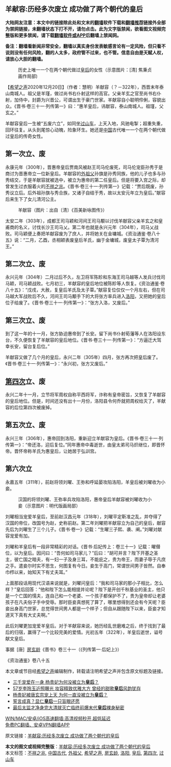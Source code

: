 <h2>羊献容:历经多次废立 成功做了两个朝代的皇后</h2> <p class="notice"><b>大陆网友注意：本文中的链接除此处和文末的<a href="https://github.com/bannedbook/fanqiang" >翻墙</a>软件下载和<a href="https://github.com/killgcd/justmysocks/blob/master/README.md">翻墙推荐</a>链接外全部为禁网链接，未翻墙状态下打不开，请勿点击。此为文字版禁闻，欲看图文视频完整版和更多禁闻，请下载<a href="https://github.com/bannedbook/fanqiang">翻墙软件或APP</a>后翻墙上禁闻网。</p><p>备注：翻墙看新闻非常安全，翻墙以真实身份发表敏感言论有一定风险，但只看不说则没有任何风险，翻的人太多，政府管不过来，也不管。信息自由是天赋人权，请放心大胆的翻墙。</b></p>  <div class="entry"> <figure><figcaption>历史上唯一一个在两个朝代做过<a href="https://www.bannedbook.org/bnews/tag/%e7%9a%87%e5%90%8e/" class="st_tag internal_tag" rel="tag" title="标签 皇后 下的日志">皇后</a>的女性（示意图片：[清]  焦秉贞画作局部)</figcaption></figure> <p>【<span class='wp_keywordlink_affiliate'><a href="https://www.soundofhope.org" title="希望之声" target="_blank">希望之声</a></span>2020年12月20日】（作者：慧明）羊献容（？－322年），西晋末年泰山南城人。祖父是羊瑾，做过尚书右仆射这样的高官。父亲羊玄之官至尚书右仆射，加侍中，封爵为兴晋公，可谓出生于豪门世家。羊献容自小聪明伶俐，容貌出众。《晋书·卷三十一·列传第一》曰：“惠羊皇后，讳献容，泰山南城人。祖瑾，父玄之。”</p> <p>羊献容皇后一生被“五废六立”，如同坐<a href="https://www.bannedbook.org/bnews/tag/%E8%BF%87%E5%B1%B1%E8%BD%A6/" class="st_tag internal_tag" rel="tag" title="标签 过山车 下的日志">过山车</a>，上天入地，风驰电掣；超重失重，回环往复。从头到尾惊心动魄，险象环生。她还是<span class='wp_keywordlink_affiliate'><a href="https://www.bannedbook.org/" title="中国" target="_blank">中国</a></span>古代唯一一个在两个朝代做过皇后的传奇女性。</p> <h2>第一次立、废</h2> <p>永康元年（300年），晋惠帝皇后贾南风被赵王司马伦废死，司马伦宠臣孙秀于是商讨为晋惠帝立一位新皇后。羊献容的<a href="https://www.bannedbook.org/bnews/tag/%E5%A4%96%E7%A5%96%E7%88%B6/" class="st_tag internal_tag" rel="tag" title="标签 外祖父 下的日志">外祖父</a>孙旗是孙秀同族，他的儿子也多与孙秀结交，于是羊献容就被选中，被立为惠帝的第二任皇后。但是将要入宫之际，却曾发生过衣服着火的<a href="https://www.bannedbook.org/bnews/tag/%E4%B8%8D%E7%A5%A5%E4%B9%8B%E5%85%86/" class="st_tag internal_tag" rel="tag" title="标签 不祥之兆 下的日志">不祥之兆</a>。《晋书·卷三十一·列传第一》记载：“贾后既废，孙秀议立后。后外祖孙旗与秀合族，又诸子自结于秀，故以太安元年立为皇后。”献容后来生下了女儿清河公主。</p> <figure><figcaption>羊献容（图片：出自〔清〕《百美新咏图传》）</figcaption></figure> <p>太安二年（303年），成都王司马颖和河间王司马颙以讨伐羊献容父亲羊玄之和皇甫商的名义，讨伐长沙王司马乂。第二年也就是永兴元年（304年），司马乂战败。司马颖便上奏把羊献容废为了庶人，并将她关在金墉城。《资治通鉴·卷八十五》说：“二月，乙酉，丞相颖表废皇后羊氏，幽于金墉城，废皇太子覃为清河王。”</p>  <h2>第二次立、废</h2> <p>永兴元年（304年）二月过后不久，左卫将军陈眕和东海王司马越等人发兵讨伐司马颖，司马颖战败。七月初三，羊献容的皇后地位被陈眕等人恢复。《资治通鉴·卷八十五》：“戊戌，大赦，复皇后羊氏及太子覃。”献容复位仅仅一个月左右，但在司马越大军战败后不久，河间王司马颙手下的大将张方率兵进入<a href="https://www.bannedbook.org/bnews/tag/%e6%b4%9b%e9%98%b3/" class="st_tag internal_tag" rel="tag" title="标签 洛阳 下的日志">洛阳</a>，又把她的皇后位子给废了。《晋书·卷三十一·列传第一》：“张方入洛，又废后。”</p> <h2>第三次立、废</h2> <p>到了这一年的十一月，张方胁迫惠帝到了长安。留下尚书仆射荀藩等人在洛阳设东台，不久便恢复了羊献容的皇后地位。《晋书·卷三十一·列传第一》：“方逼迁大驾幸长安，留台复后位。”</p> <p>羊献容又做了几个月的皇后，永兴二年（305年）四月，张方再次把皇后废了。《晋书·卷三十一·列传第一》：“永兴初，张方又废后。”</p> <h2><a href="https://www.bannedbook.org/bnews/tag/%E7%AC%AC%E5%9B%9B%E6%AC%A1/" class="st_tag internal_tag" rel="tag" title="标签 第四次 下的日志">第四次</a>立、废</h2> <p>永兴二年十一月，立节将军周权自称平西将军，诈称有皇帝密旨，又恢复了羊献容的皇后地位。但是，时间还没有出十一月份，洛阳县令何乔就把周权给灭了，羊献容的后位第四次被废掉。</p>  <h2>第五次立、废</h2> <p>永兴三年（306年），惠帝回到洛阳，重新迎立羊献容为皇后。《晋书·卷三十一·列传第一》：“帝还洛，迎后复位。”同年惠帝中毒逝世，由皇太弟司马炽继位，即晋怀帝。晋怀帝称羊氏为惠皇后，让她居于弘训宫。</p> <h2>第六次立</h2> <p>永嘉五年（311年），前赵将领刘曜、王弥和呼延晏攻陷洛阳，羊皇后被刘曜收为小妾。</p> <figure><figcaption>汉国的将领刘曜、王弥率兵攻陷洛阳，惠帝皇后羊献容被刘曜收为小妾（示意图片：明代版画局部）</figcaption></figure> <p>刘曜相当宠爱羊皇后，至前赵汉昌元年（318年），刘曜平定靳准之乱，并夺得了汉国的帝位，改国号为赵，史称前赵。第二年刘曜把羊献容立为自己的皇后，献容先后为刘曜生了三个儿子。《晋书·卷一》记载：“生曜三子熙、袭、阐。”刘曜对献容宠爱有加。</p> <p>刘曜和羊皇后有一段非常精彩的对话。《晋书·后妃传上：卷三十一》记载：曜僣位，以为皇后。因问曰：“吾何如司马家儿？”后曰：“胡可并言？陛下开基之圣主，彼亡国之暗夫，有一妇一子及身三耳，不能庇之，贵为帝王，而妻子辱于凡庶之手。遣妾尔时实不思生，何图复有今日。妾生于高门，常谓世间男子皆然。自奉巾栉以来，始知天下有丈夫耳。”</p>  <p>上面那段话用现代汉语来说就是，刘曜问皇后：“我和司马家的那小子相比，怎么样？”皇后回答：“他和陛下怎么能相提并论呢？陛下是开创千秋基业的圣主，他只是一个亡国的懦夫，连自己和一个老婆、一个孩子都保护不了，贵为皇帝却让老婆孩子在凡夫俗子手中受辱。那时臣妾真想死了算了，哪里想得到还会有今天呢？臣妾出身高门世家，总觉得世间男人都是一个样子；但自从跟随陛下以来，臣妾才知道天下真有大丈夫啊。”</p> <p>此后刘曜更加宠爱羊皇后。对于羊献容来说，她历经乱世磨难之后，终于找到了最后的归宿，赢得了一个比较完美的爱情。光初五年（322年），羊皇后逝世，谥号献文皇后。</p> <p>事据  [唐]  <a href="https://www.bannedbook.org/bnews/tag/%e6%88%bf%e7%8e%84%e9%be%84/" class="st_tag internal_tag" rel="tag" title="标签 房玄龄 下的日志">房玄龄</a>《晋书》卷三十一（《列传第一·后妃上》）</p> <p>《资治通鉴》卷八十五</p>  <p>本文章或节目经<a href="https://www.bannedbook.org/bnews/tag/%e5%b8%8c%e6%9c%9b%e4%b9%8b%e5%a3%b0/" class="st_tag internal_tag" rel="tag" title="标签 希望之声 下的日志">希望之声</a>编辑制作，转载请注明希望之声并包含原文标题及链接。</p> <ul class='op-related-articles' title='相关阅读'> <li><a href='https://www.bannedbook.org/bnews/lifebaike/20201129/1439001.html' target='_blank'>三千宠爱在一身 杨贵妃为何没被立为<b>皇后</b>？</a></li> <li><a href='https://www.bannedbook.org/bnews/yule/20201107/1427077.html' target='_blank'>57岁李玲玉近照曝光 妆容精致优雅大方 曾经的甜歌<b>皇后</b>风韵犹存</a></li> <li><a href='https://www.bannedbook.org/bnews/comments/20201106/1426720.html' target='_blank'>杨贵妃被唐玄宗宠上天 为何一直没被立为<b>皇后</b>？</a></li> <li><a href='https://www.bannedbook.org/bnews/bannedvideo/20201027/1421143.html' target='_blank'>誓言成真？显仁<b>皇后</b>一只盲眼还愿</a></li> <li><a href='https://www.bannedbook.org/bnews/lifebaike/20201014/1413413.html' target='_blank'>最后太监才净身完大清就灭亡临终前爆末代<b>皇后</b>裸身秘密</a></li> </ul> <p class="texttj"> <a href="https://github.com/bannedbook/fanqiang/wiki/V2ray%E6%9C%BA%E5%9C%BA" target="_blank">WIN/MAC/安卓/iOS高速翻墙:高清视频秒开,超低延迟</a><br/> <a href="https://github.com/bannedbook/fanqiang/wiki/%E7%A6%81%E9%97%BB%E7%BD%91%E5%AE%89%E5%8D%93%E7%BF%BB%E5%A2%99%E6%96%B0%E9%97%BBAPP" target="_blank">免费PC翻墙、安卓VPN翻墙APP</a></p><p>原文链接：<a class="src_link"  href="https://www.soundofhope.org/post/452869" target="_blank">羊献容:历经多次废立 成功做了两个朝代的皇后</a></p><a name='sharetosocial'></a>       <div><b>本文的图文或视频完整版</b>：<a href='https://www.bannedbook.org/bnews/comments/20201221/1451923.html'>羊献容:历经多次废立 成功做了两个朝代的皇后</a></div>  </div><!--END ENTRY--> <div class="postfooter"> <div>本文标签：<a href="https://www.bannedbook.org/bnews/tag/%E4%B8%8D%E7%A5%A5%E4%B9%8B%E5%85%86/" rel="tag">不祥之兆</a>, <a href="https://www.bannedbook.org/bnews/tag/%e4%b8%ad%e5%9b%bd%e5%8f%a4%e4%bb%a3/" rel="tag">中国古代</a>, <a href="https://www.bannedbook.org/bnews/tag/%E5%A4%96%E7%A5%96%E7%88%B6/" rel="tag">外祖父</a>, <a href="https://www.bannedbook.org/bnews/tag/%e5%b8%8c%e6%9c%9b%e4%b9%8b%e5%a3%b0/" rel="tag">希望之声</a>, <a href="https://www.bannedbook.org/bnews/tag/%e6%88%bf%e7%8e%84%e9%be%84/" rel="tag">房玄龄</a>, <a href="https://www.bannedbook.org/bnews/tag/%e6%b4%9b%e9%98%b3/" rel="tag">洛阳</a>, <a href="https://www.bannedbook.org/bnews/tag/%e7%9a%87%e5%90%8e/" rel="tag">皇后</a>, <a href="https://www.bannedbook.org/bnews/tag/%E7%AC%AC%E5%9B%9B%E6%AC%A1/" rel="tag">第四次</a>, <a href="https://www.bannedbook.org/bnews/tag/%E8%BF%87%E5%B1%B1%E8%BD%A6/" rel="tag">过山车</a></div>  </div><!--END POSTFOOTER--> 